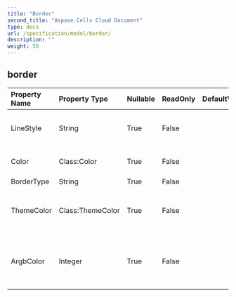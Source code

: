 ```yaml
---
title: "Border"
second_title: "Aspose.Cells Cloud Document"
type: docs
url: /specification/model/border/
description: ""
weight: 50
---
```


## **border**

 

| Property Name | Property Type | Nullable |  ReadOnly | DefaultValue | Description | 
| :- | :- | :- |:- |  :- | :- |
| LineStyle | String | True |  False |  | Gets or sets the cell border type.  |  
| Color | Class:Color | True |  False |  | Gets or sets the  of the border.  |  
| BorderType | String | True |  False |  |  |  
| ThemeColor | Class:ThemeColor | True |  False |  | Gets and sets the theme color of the border.  |  
| ArgbColor | Integer | True |  False |  | Gets and sets the color with a 32-bit ARGB value.  |  

